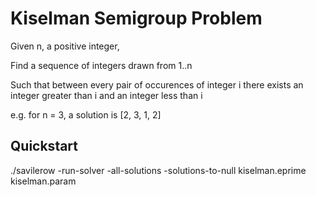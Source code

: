 # Kiselman Semigroup Problem
Given n, a positive integer,

Find a sequence of integers drawn from 1..n

Such that between every pair of occurences of integer i there exists an integer greater than i and an integer less than i

e.g. for n = 3, a solution is [2, 3, 1, 2]

## Quickstart
./savilerow -run-solver -all-solutions -solutions-to-null kiselman.eprime kiselman.param
